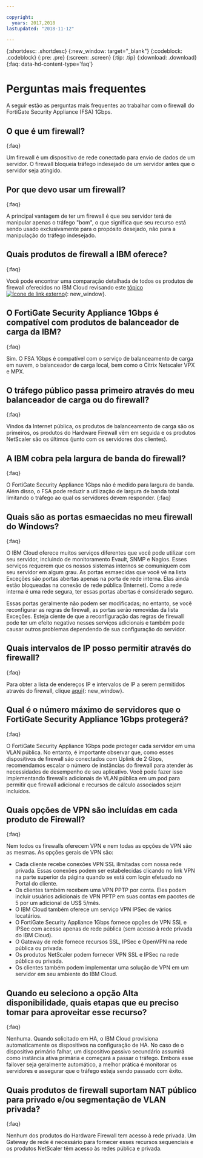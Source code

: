 ```yaml
---

copyright:
  years: 2017,2018
lastupdated: "2018-11-12"

---
```


{:shortdesc: .shortdesc}
{:new_window: target="_blank"}
{:codeblock: .codeblock}
{:pre: .pre}
{:screen: .screen}
{:tip: .tip}
{:download: .download}
{:faq: data-hd-content-type='faq'}

# Perguntas mais frequentes

A seguir estão as perguntas mais frequentes ao trabalhar com o firewall do FortiGate Security Appliance (FSA) 1Gbps.

## O que é um firewall?
{:faq}

Um firewall é um dispositivo de rede conectado para envio de dados de um servidor. O firewall bloqueia tráfego indesejado de um servidor antes que o servidor seja atingido.

## Por que devo usar um firewall?
{:faq}

A principal vantagem de ter um firewall é que seu servidor terá de manipular apenas o tráfego "bom", o que significa que seu recurso está sendo usado exclusivamente para o propósito desejado, não para a manipulação do tráfego indesejado.

## Quais produtos de firewall a IBM oferece?
{:faq}

Você pode encontrar uma comparação detalhada de todos os produtos de firewall oferecidos no IBM Cloud revisando este [tópico ![Ícone de link externo](../../icons/launch-glyph.svg "Ícone de link externo")](/docs/infrastructure/fortigate-10g/explore-firewalls.html#explore-firewalls){: new_window}. 

## O FortiGate Security Appliance 1Gbps é compatível com produtos de balanceador de carga da IBM?
{:faq}

Sim. O FSA 1Gbps é compatível com o serviço de balanceamento de carga em nuvem, o balanceador de carga local, bem como o Citrix Netscaler VPX e MPX.

## O tráfego público passa primeiro através do meu balanceador de carga ou do firewall?
{:faq}

Vindos da Internet pública, os produtos de balanceamento de carga são os primeiros, os produtos do Hardware Firewall vêm em seguida e os produtos NetScaler são os últimos (junto com os servidores dos clientes).

## A IBM cobra pela largura de banda do firewall?
{:faq}

O FortiGate Security Appliance 1Gbps não é medido para largura de banda. Além disso, o FSA pode reduzir a utilização de largura de banda total limitando o tráfego ao qual os servidores devem responder.
{:faq}

## Quais são as portas esmaecidas no meu firewall do Windows?
{:faq}

O IBM Cloud oferece muitos serviços diferentes que você pode utilizar com seu servidor, incluindo de monitoramento Evault, SNMP e Nagios. Esses serviços requerem que os nossos sistemas internos se comuniquem com seu servidor em algum grau. As portas esmaecidas que você vê na lista Exceções são portas abertas apenas na porta de rede interna. Elas ainda estão bloqueadas na conexão de rede pública (Internet). Como a rede interna é uma rede segura, ter essas portas abertas é considerado seguro.

Essas portas geralmente não podem ser modificadas; no entanto, se você reconfigurar as regras de firewall, as portas serão removidas da lista Exceções. Esteja ciente de que a reconfiguração das regras de firewall pode ter um efeito negativo nesses serviços adicionais e também pode causar outros problemas dependendo de sua configuração do servidor.

## Quais intervalos de IP posso permitir através do firewall?
{:faq}

Para obter a lista de endereços IP e intervalos de IP a serem permitidos através do firewall, clique [aqui](/docs/infrastructure/hardware-firewall-dedicated/ips.html){: new_window}. 

## Qual é o número máximo de servidores que o FortiGate Security Appliance 1Gbps protegerá?
{:faq}

O FortiGate Security Appliance 1Gbps pode proteger cada servidor em uma VLAN pública. No entanto, é importante observar que, como esses dispositivos de firewall são conectados com Uplink de 2 Gbps, recomendamos escalar o número de instâncias do firewall para atender às necessidades de desempenho de seu aplicativo. Você pode fazer isso implementando firewalls adicionais de VLAN pública em um pod para permitir que firewall adicional e recursos de cálculo associados sejam incluídos.

## Quais opções de VPN são incluídas em cada produto de Firewall?
{:faq}

Nem todos os firewalls oferecem VPN e nem todas as opções de VPN são as mesmas. As opções gerais de VPN são:

* Cada cliente recebe conexões VPN SSL ilimitadas com nossa rede privada. Essas conexões podem ser estabelecidas clicando no link VPN na parte superior da página quando se está com login efetuado no Portal do cliente.
* Os clientes também recebem uma VPN PPTP por conta. Eles podem incluir usuários adicionais de VPN PPTP em suas contas em pacotes de 5 por um adicional de US$ 5/mês.
* O IBM Cloud também oferece um serviço VPN IPSec de vários locatários.
* O FortiGate Security Appliance 1Gbps fornece opções de VPN SSL e IPSec com acesso apenas de rede pública (sem acesso à rede privada do IBM Cloud).
* O Gateway de rede fornece recursos SSL, IPSec e OpenVPN na rede pública ou privada.
* Os produtos NetScaler podem fornecer VPN SSL e IPSec na rede pública ou privada.
* Os clientes também podem implementar uma solução de VPN em um servidor em seu ambiente do IBM Cloud.

## Quando eu seleciono a opção Alta disponibilidade, quais etapas que eu preciso tomar para aproveitar esse recurso?
{:faq}

Nenhuma. Quando solicitado em HA, o IBM Cloud provisiona automaticamente os dispositivos na configuração de HA.  No caso de o dispositivo primário falhar, um dispositivo passivo secundário assumirá como instância ativa primária e começará a passar o tráfego. Embora esse failover seja geralmente automático, a melhor prática é monitorar os servidores e assegurar que o tráfego esteja sendo passado com êxito.

## Quais produtos de firewall suportam NAT público para privado e/ou segmentação de VLAN privada?
{:faq}

Nenhum dos produtos do Hardware Firewall tem acesso à rede privada.  Um Gateway de rede é necessário para fornecer esses recursos sequenciais e os produtos NetScaler têm acesso às redes pública e privada.
